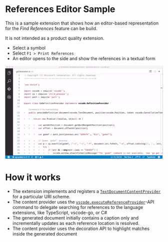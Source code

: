 # References Editor Sample

This is a sample extension that shows how an editor-based representation for the _Find References_ feature can be build.

It is not intended as a product quality extension.


- Select a symbol
- Select `F1 > Print References`
- An editor opens to the side and show the references in a textual form

![Print References](preview.gif)

# How it works

- The extension implements and registers a [`TextDocumentContentProvider`](http://code.visualstudio.com/docs/extensionAPI/vscode-api#TextDocumentContentProvider) for a particular URI scheme.
- The content provider uses the [`vscode.executeReferenceProvider`](http://code.visualstudio.com/docs/extensionAPI/vscode-api-commands)-API command to delegate searching for references to the language extensions, like TypeScript, vscode-go, or C#
- The generated document initially contains a caption only and incrementally updates as each reference location is resolved.
- The content provider uses the decoration API to highlight matches inside the generated document


